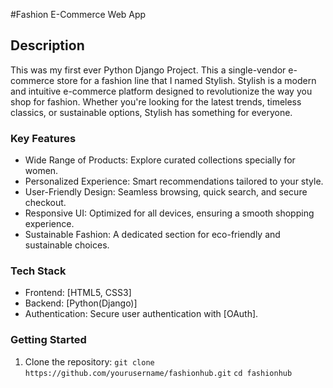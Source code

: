 #Fashion E-Commerce Web App
## Description
This was my first ever Python Django Project. This a single-vendor e-commerce store for a fashion line that I named Stylish. Stylish is a modern and intuitive e-commerce
platform designed to revolutionize the way you shop for fashion. Whether you're looking for the latest trends, timeless classics, or sustainable options, Stylish has 
something for everyone. 

### Key Features
 - Wide Range of Products: Explore curated collections specially for women.
 - Personalized Experience: Smart recommendations tailored to your style.
 - User-Friendly Design: Seamless browsing, quick search, and secure checkout.
 - Responsive UI: Optimized for all devices, ensuring a smooth shopping experience.
 - Sustainable Fashion: A dedicated section for eco-friendly and sustainable choices.

### Tech Stack
- Frontend: [HTML5, CSS3]
- Backend: [Python(Django)]
- Authentication: Secure user authentication with [OAuth].

### Getting Started
1. Clone the repository:
   `git clone https://github.com/yourusername/fashionhub.git`
   `cd fashionhub `
